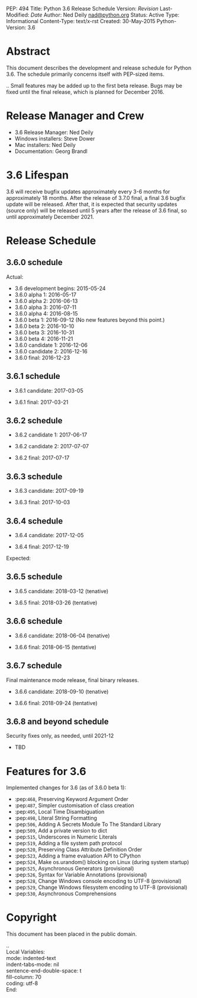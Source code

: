 PEP: 494
Title: Python 3.6 Release Schedule
Version: $Revision$
Last-Modified: $Date$
Author: Ned Deily <nad@python.org>
Status: Active
Type: Informational
Content-Type: text/x-rst
Created: 30-May-2015
Python-Version: 3.6


Abstract
========

This document describes the development and release schedule for
Python 3.6.  The schedule primarily concerns itself with PEP-sized
items.

.. Small features may be added up to the first beta
   release.  Bugs may be fixed until the final release,
   which is planned for December 2016.


Release Manager and Crew
========================

- 3.6 Release Manager: Ned Deily
- Windows installers: Steve Dower
- Mac installers: Ned Deily
- Documentation: Georg Brandl


3.6 Lifespan
============

3.6 will receive bugfix updates approximately every 3-6 months for
approximately 18 months.  After the release of 3.7.0 final, a final
3.6 bugfix update will be released.  After that, it is expected that
security updates (source only) will be released until 5 years after
the release of 3.6 final, so until approximately December 2021.


Release Schedule
================

3.6.0 schedule
--------------

Actual:

- 3.6 development begins: 2015-05-24
- 3.6.0 alpha 1: 2016-05-17
- 3.6.0 alpha 2: 2016-06-13
- 3.6.0 alpha 3: 2016-07-11
- 3.6.0 alpha 4: 2016-08-15
- 3.6.0 beta 1: 2016-09-12
  (No new features beyond this point.)
- 3.6.0 beta 2: 2016-10-10
- 3.6.0 beta 3: 2016-10-31
- 3.6.0 beta 4: 2016-11-21
- 3.6.0 candidate 1: 2016-12-06
- 3.6.0 candidate 2: 2016-12-16
- 3.6.0 final: 2016-12-23

3.6.1 schedule
--------------

- 3.6.1 candidate: 2017-03-05

- 3.6.1 final: 2017-03-21

3.6.2 schedule
--------------

- 3.6.2 candidate 1: 2017-06-17

- 3.6.2 candidate 2: 2017-07-07

- 3.6.2 final: 2017-07-17

3.6.3 schedule
--------------

- 3.6.3 candidate: 2017-09-19

- 3.6.3 final: 2017-10-03

3.6.4 schedule
--------------

- 3.6.4 candidate: 2017-12-05

- 3.6.4 final: 2017-12-19

Expected:

3.6.5 schedule
--------------

- 3.6.5 candidate: 2018-03-12 (tenative)

- 3.6.5 final: 2018-03-26 (tentative)

3.6.6 schedule
--------------

- 3.6.6 candidate: 2018-06-04 (tenative)

- 3.6.6 final: 2018-06-15 (tentative)

3.6.7 schedule
--------------

Final maintenance mode release, final binary releases.

- 3.6.6 candidate: 2018-09-10 (tenative)

- 3.6.6 final: 2018-09-24 (tentative)

3.6.8 and beyond schedule
-------------------------

Security fixes only, as needed, until 2021-12

- TBD


Features for 3.6
================

Implemented changes for 3.6 (as of 3.6.0 beta 1):

* :pep:`468`, Preserving Keyword Argument Order
* :pep:`487`, Simpler customisation of class creation
* :pep:`495`, Local Time Disambiguation
* :pep:`498`, Literal String Formatting
* :pep:`506`, Adding A Secrets Module To The Standard Library
* :pep:`509`, Add a private version to dict
* :pep:`515`, Underscores in Numeric Literals
* :pep:`519`, Adding a file system path protocol
* :pep:`520`, Preserving Class Attribute Definition Order
* :pep:`523`, Adding a frame evaluation API to CPython
* :pep:`524`, Make os.urandom() blocking on Linux (during system startup)
* :pep:`525`, Asynchronous Generators (provisional)
* :pep:`526`, Syntax for Variable Annotations (provisional)
* :pep:`528`, Change Windows console encoding to UTF-8 (provisional)
* :pep:`529`, Change Windows filesystem encoding to UTF-8 (provisional)
* :pep:`530`, Asynchronous Comprehensions


Copyright
=========

This document has been placed in the public domain.



..  
  Local Variables:  
  mode: indented-text  
  indent-tabs-mode: nil  
  sentence-end-double-space: t  
  fill-column: 70  
  coding: utf-8  
  End:  
